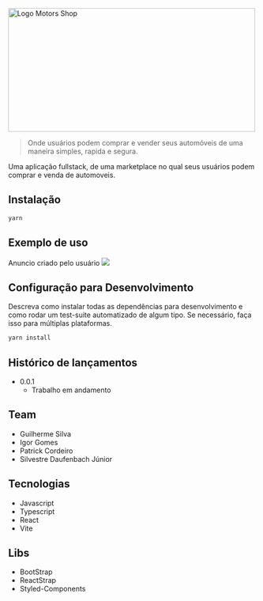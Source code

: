 <img src="https://user-images.githubusercontent.com/98761413/219536157-8387c058-51de-45f4-aa6c-2eb4d21bbf3d.png" alt="Logo Motors Shop" height="250" width="500"/>

> Onde usuários podem comprar e vender seus automóveis de uma maneira simples, rapida e segura.

Uma aplicação fullstack, de uma marketplace no qual seus usuários podem comprar e venda de automoveis.

## Instalação

```sh
yarn
```

## Exemplo de uso

Anuncio criado pelo usuário
<img src="https://user-images.githubusercontent.com/98761413/219542086-1a100425-8028-4696-b964-94da9c137833.png"/>

## Configuração para Desenvolvimento

Descreva como instalar todas as dependências para desenvolvimento e como rodar um test-suite automatizado de algum tipo. Se necessário, faça isso para múltiplas plataformas.

```sh
yarn install
```

## Histórico de lançamentos

* 0.0.1
    * Trabalho em andamento

## Team

* Guilherme Silva
* Igor Gomes
* Patrick Cordeiro
* Silvestre Daufenbach Júnior

## Tecnologias

* Javascript
* Typescript
* React
* Vite

## Libs

* BootStrap
* ReactStrap
* Styled-Components

